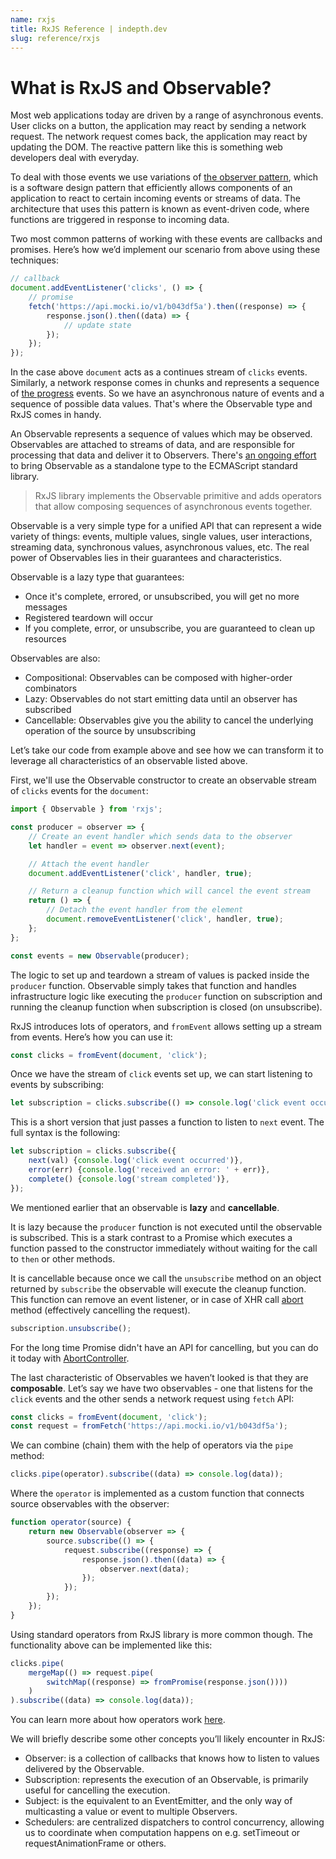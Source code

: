 ```yaml
---
name: rxjs
title: RxJS Reference | indepth.dev
slug: reference/rxjs
---
```


# What is RxJS and Observable?

Most web applications today are driven by a range of asynchronous events. User clicks on a button, the application may react by sending a network request. The network request comes back, the application may react by updating the DOM. The reactive pattern like this is something web developers deal with everyday.

To deal with those events we use variations of [the observer pattern](https://en.wikipedia.org/wiki/Observer_pattern), which is a software design pattern that efficiently allows components of an application to react to certain incoming events or streams of data. The architecture that uses this pattern is known as event-driven code, where functions are triggered in response to incoming data.

Two most common patterns of working with these events are callbacks and promises. Here’s how we’d implement our scenario from above using these techniques:

```javascript
// callback
document.addEventListener('clicks', () => {
    // promise
    fetch('https://api.mocki.io/v1/b043df5a').then((response) => {
        response.json().then((data) => {
            // update state
        });
    });
});
```

In the case above `document` acts as a continues stream of `clicks` events. Similarly, a network response comes in chunks and represents a sequence of [the progress](https://developer.mozilla.org/en-US/docs/Web/API/XMLHttpRequest/progress_event) events. So we have an asynchronous nature of events and a sequence of possible data values. That's where the Observable type and RxJS comes in handy.

An Observable represents a sequence of values which may be observed. Observables are attached to streams of data, and are responsible for processing that data and deliver it to Observers. There's [an ongoing effort](https://github.com/tc39/proposal-observable) to bring Observable as a standalone type to the ECMAScript standard library.

> RxJS library implements the Observable primitive and adds operators that allow composing sequences of asynchronous events together.

Observable is a very simple type for a unified API that can represent a wide variety of things: events, multiple values, single values, user interactions, streaming data, synchronous values, asynchronous values, etc. The real power of Observables lies in their guarantees and characteristics.

Observable is a lazy type that guarantees:
- Once it's complete, errored, or unsubscribed, you will get no more messages
- Registered teardown will occur
- If you complete, error, or unsubscribe, you are guaranteed to clean up resources

Observables are also:
- Compositional: Observables can be composed with higher-order combinators
- Lazy: Observables do not start emitting data until an observer has subscribed
- Cancellable: Observables give you the ability to cancel the underlying operation of the source by unsubscribing

Let’s take our code from example above and see how we can transform it to leverage all characteristics of an observable listed above.

First, we'll use the Observable constructor to create an observable stream of `clicks` events for the `document`:

```javascript
import { Observable } from 'rxjs';

const producer = observer => {
    // Create an event handler which sends data to the observer
    let handler = event => observer.next(event);

    // Attach the event handler
    document.addEventListener('click', handler, true);

    // Return a cleanup function which will cancel the event stream
    return () => {
        // Detach the event handler from the element
        document.removeEventListener('click', handler, true);
    };
};

const events = new Observable(producer);
```

The logic to set up and teardown a stream of values is packed inside the `producer` function. Observable simply takes that function and handles infrastructure logic like executing the `producer` function on subscription and running the cleanup function when subscription is closed (on unsubscribe).

RxJS introduces lots of operators, and `fromEvent` allows setting up a stream from events. Here’s how you can use it:

```javascript
const clicks = fromEvent(document, 'click');
```

Once we have the stream of `click` events set up, we can start listening to events by subscribing:

```javascript
let subscription = clicks.subscribe(() => console.log('click event occurred'));
```

This is a short version that just passes a function to listen to `next` event. The full syntax is the following:

```javascript
let subscription = clicks.subscribe({
    next(val) {console.log('click event occurred')},
    error(err) {console.log('received an error: ' + err)},
    complete() {console.log('stream completed')},
});
```

We mentioned earlier that an observable is **lazy** and **cancellable**.

It is lazy because the `producer` function is not executed until the observable is subscribed. This is a stark contrast to a Promise which executes a function passed to the constructor immediately without waiting for the call to `then` or other methods.

It is cancellable because once we call the `unsubscribe` method on an object returned by `subscribe` the observable will execute the cleanup function. This function can remove an event listener, or in case of XHR call [abort](https://developer.mozilla.org/en-US/docs/Web/API/XMLHttpRequest/abort) method (effectively cancelling the request).

```javascript
subscription.unsubscribe();
```

For the long time Promise didn't have an API for cancelling, but you can do it today with [AbortController](https://developer.mozilla.org/en-US/docs/Web/API/AbortController).

The last characteristic of Observables we haven’t looked is that they are **composable**. Let’s say we have two observables - one that listens for the `click` events and the other sends a network request using `fetch` API:

```javascript
const clicks = fromEvent(document, 'click');
const request = fromFetch('https://api.mocki.io/v1/b043df5a');
```

We can combine (chain) them with the help of operators via the `pipe` method:

```javascript
clicks.pipe(operator).subscribe((data) => console.log(data));
```

Where the `operator` is implemented as a custom function that connects source observables with the observer:

```javascript
function operator(source) {
    return new Observable(observer => {
        source.subscribe(() => {
            request.subscribe((response) => {
                response.json().then((data) => {
                    observer.next(data);
                });
            });
        });
    });
}
```

Using standard operators from RxJS library is more common though. The functionality above can be implemented like this:

```javascript
clicks.pipe(
    mergeMap(() => request.pipe(
        switchMap((response) => fromPromise(response.json())))
    )
).subscribe((data) => console.log(data));
```

You can learn more about how operators work [here](https://indepth.dev/reference/rxjs/operators#what-are-operators).

We will briefly describe some other concepts you’ll likely encounter in RxJS:
- Observer: is a collection of callbacks that knows how to listen to values delivered by the Observable.
- Subscription: represents the execution of an Observable, is primarily useful for cancelling the execution.
- Subject: is the equivalent to an EventEmitter, and the only way of multicasting a value or event to multiple Observers.
- Schedulers: are centralized dispatchers to control concurrency, allowing us to coordinate when computation happens on e.g. setTimeout or requestAnimationFrame or others.
